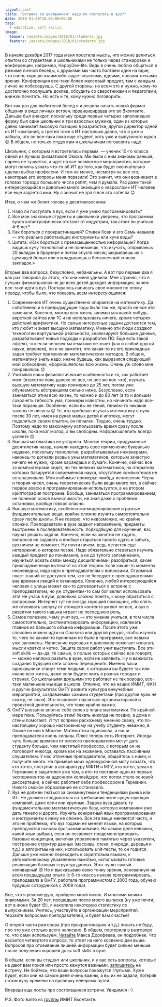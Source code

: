 ```yaml
---
layout: post
title: "Встреча со школьником: надо ли поступать в вуз?"
date: 2018-01-08T18:00:00+06:00
tags:
  - education, soft skills
image: 
  teaser: /assets/images/2018/01/students.jpg
  feature: /assets/images/2018/01/students.jpg
---
```


В начале декабря 2017 года меня посетила мысль, что можно делиться опытом со студентами и школьниками не только через стажировки и конференции, например, HappyDev-lite. Ведь я очень люблю общаться в режиме личной беседы, с друзьями мы часто болтаем один на один, что очень хорошо взаимообогащает мыслями, идеями, новыми точками зрения. Конференция все-таки более массовый продукт, там с каждым лично не побеседуешь. С другой стороны, не всем это и нужно, кому-то достаточно послушать доклад, обсудить со сверстниками и педагогами, книжки почитать. Но есть и те, кому нужно поговорить.

Вот как раз для любителей бесед я и решила начать новый формат общения в виде личных встреч, <a href="https://vk.com/annieomsk?w=wall10076984_2067%2Fall" target="_blank">проанонсировав</a> это во Вконтакте. Дальше был анекдот, поскольку среди первых четырех заполнивших форму был один школьник и три взрослых мужика, один из которых давно занимает высокую позицию в разработке, другой директор одной из ИТ-компаний, а третий тоже в ИТ настолько давно, что я уже и забыла, что он все-таки пока еще студент, хоть уже и выпускного курса 😊 В общем, не только студентам и школьникам поговорить надо.

Школьник, с которым я встретилась первым, — ученик 10-го класса одной из лучших физматшкол Омска. Мы были с ним знакомы раньше, парень не тушуется, а идет на все возможные мероприятия, которые могут помочь узнать что-то об ИТ до того, как будет окончательно сделан выбор профессии. И тем не менее, несмотря на все это, некоторые его вопросы меня поразили! Это значит, что они возникают в головах гораздо большего числа ребят, чем я думала. Раз даже такой интересующийся и довольно много знающий о «взрослом» ИТ человек все еще задается ими. Ну а значит не зря я все это затеяла 😊

Итак, о чем же болит голова у десятиклассника:
1. Надо ли поступать в вуз, если я уже умею программировать?
2. Все мои знакомые студенты и школьники уверены, что программы вузов катастрофически отстают от индустрии, так стоит ли учиться 4-6 лет?
3. Как бороться с прокрастинацией? Стивен Кови и его Семь навыков — это реально работающие инструменты или куча воды?
4. Цитата: «Как бороться с пренасыщенностью информации? Когда видишь кучу технологий и не понимаешь, что изучать, открываешь 20 вкладок в браузере и потом спустя месяц закрываешь их с щемящей болью или откладываешь в бесконечный список закладок.»

Вторые два вопроса, безусловно, небанальны. А вот про первые два я как раз говорила до этого, что они меня удивили. Мне странно, что в лучших физматшколах не до всех детей доходит информация, зачем все-таки идти в вуз. Постараюсь написать свое мнение по этому поводу, чтобы было, что показать всем интересующимся:

1. Современное ИТ очень существенно опирается на математику. Да собственно и в предыдыдущие годы было так же, просто не все это замечали. Конечно, можно всю жизнь заниматься какой-нибудь версткой сайтов или 1С и не использовать ничего, кроме четырех действий арифметики. Но самые интересные задачи достаются тем, кто любит и знает высшую математику. Именно эти люди создают технологии виртуальной реальности, анализируют большие данные, разрабатывают новые подходы к разработке ПО. Еще есть такой эффект, что если человек математики не знает (как и любой другой науки, впрочем), он и не заметит, что какая-то из его прикладных задач требует применения математических методов. В общем, математику знать надо, иначе будешь, как выразился следующий мой собеседник, «формошлепом» всю жизнь. Очень уж слово мне понравилось 😊
2. Учитывая наши физиологические особенности и то, как работает мозг (известно пока далеко не все, но все же кое-что), изучать высшую математику надо примерно до 25 лет, потом уже обучаемость абстракциям сильно ниже. Безусловно, если заниматься этим всю жизнь, то можно и до 80 лет (а то и дольше) сохранять гибкость ума, примеры известны, но начинать надо все-таки пораньше. Особенно, если вы не гений, гениям-то никакие законы не писаны 😊 Те, кто пробовал изучать математику с нуля после 30 лет, имея на руках малых детей и ипотеку, могут поделиться своим опытом, он печален. Трудно, очень трудно. Поэтому надо по максимуму использовать время сразу после школы, пока мозг молод, а вы свободны. Наформошлепить всегда успеете 😊
3. Высшая математика не устарела. Многие теории, придуманные десятилетия назад, начали находить свое применение буквально недавно, поскольку технологии, разрабатываемые инженерами, наконец-то догнали резвые умы математиков, которым зачастую ничего не нужно, кроме карандаша и бумаги. Конечно, сейчас все за компьютерами сидят, но тех великих математиков, на открытиях которых базируется современная наука, отсутствие компьютеров не останавливало. Мои любимые примеры: лямбда-исчисление Черча и теория чисел, очень теоретические были вещи много лет, а сейчас первое вовсю в программировании используется, а на втором криптография построена. Вообще, заниматься программированием, не понимая основ вычислимости, не зная даже о проблеме остановки, вообще говоря опасно.
4. Высшую математику, особенно матмоделирование и разные фундаментальные вещи, крайне сложно изучить самостоятельно сразу после школы. Я не говорю, что невозможно, но крайне сложно. Преподаватели в вузе задают направление, предметы выстроены в последовательность, подходящую для изучения, вас научат решать задачи. Конечно, если на занятия не ходить, вопросов не задавать и вообще стараться просто сдать и забыть, вуз ничем не поможет. Ну почти ничем, ведь остается еще нетворкинг, о котором позже. Надо обязательно стараться изучить каждый предмет до понимания, а не до тупого запоминания, научиться искать связи между дисциплинами, разобраться, какие прикладные вещи вытекают из этой теории. Если какие-то моменты неочевидны, надо идти к преподавателям с вопросами. Огромный пласт знаний не доступен тем, кто не беседует с преподавателями вне времени лекций и семинаров. Конечно, любой интересующийся человек с улицы может как-то договориться о встрече с преподавателем, но уж студентам-то сам бог велел использовать это! Не учась в вузе, довольно сложно понять, к кому обратиться с вопросами. Интернет тут не всегда хороший помощник, ибо опять же отсеивать шелуху от стоящего контента умеют не все, и вуз в развитии такого навыка играет не последнюю роль.
5. Самое полезное, чему учит вуз, — это умение учиться, в том числе самостоятельно, систематизировать информацию, извлекать главное из большого объема информации. После этого уже спокойно можно идти на Coursera или другой ресурс, чтобы изучить то, чего по каким-то причинам не было в программе, все навыки уже заложены. Написание курсовых и дипломов помогает излагать мысли кратко и четко. Защита своих работ учит выступать. Все эти soft skills — да-да, те самые, о пользе которых сейчас все говорят, — можно неплохо развить в вузе, если не халявить. Ну и важность создания будущей сети сложно переоценить. Именно ваши однокашники станут теми людьми, с которыми вы будете так или иначе всю жизнь, даже если будете жить в разных городах и странах. Со школьными друзьями это работает не так хорошо, все-таки маленькие мы еще в школе. Отлично, что на наших ИМИТ, ФКН и других факультетах ОмГУ развита культура внеучебных мероприятий, создаваемых самими студентами (про другие вузы не скажу, не знаю). Это позволяет научиться организаторской и проектной деятельности, что тоже крайне важно.
6. ОмГУ внезапно вполне себе силен в плане математики. По крайней мере пока. Пользуйтесь этим! Уехать никогда не поздно, а дома и стены помогают. И тут вопреки расхожему мнению скажу, что по-настоящему хорошо настроенному на учебу студенту неважно, в Омске он или в Москве. Математика одинакова, а наши преподаватели очень сильны. Плюс теперь есть Интернет. Иногда чуть больше времени от омского преподавателя могут дать студенту больше, чем маститый профессор, с которым он не поговорит никогда, кроме как на экзамене, оставаясь пассивным слушателем. У нас отличные преподаватели, общайтесь с ними, и получите много. На примере моих однокурсников могу сказать, что кто хотел, поступил в аспирантуру МФТИ и МГУ, кто хотел, уехал в Германию и защитился уже там, а кто-то поставил один из первых экспериментов на адронном коллайдере, что потом стало основой диссертации, а сейчас работает себе профессором в Германии. Никого омское образование не остановило.
7. Вуз не должен гнаться за сиюминутными тенденциями рынка или ИТ. Не должен оглядываться на требования ныне существующих компаний, даже если они крупные. Задача вуза давать ту фундаментальную математическую базу, которую компаниям уже дать тяжело и дорого. Изучить конкретный язык программирования и инструменты к нему не сложно. Все эти вещи меняются часто, и это не проблема, что вуз годами не меняет языки, на которых преподаются основы программирования. На самом деле неважно, какой язык выбран, если он позволяет продемонстрировать базовые концепции, включая управление памятью через указатели, построение структур данных (массивы, стеки, очереди, деревья и т.д.) и алгоритмы на них, использовать unit-тесты, то он годится. Дальше уже можно переходить к скриптовым языкам, к автоматическому управлению памятью, использовать готовые реализации базовых структур данных. Этот пункт самый холиварный 😊 Но я высказываю свою точку зрения, основанную на всем предыдущем опыте (с 6-го класса начала программировать, преподавала в ОмГУ, работала программистом с 2003 года, обучаю будущих сотрудников с 2009 года).

Все, что я рекомендую, пройдено мной лично. И многими моими знакомыми. За 20 лет, прошедших после моего выпуска (ну уже почти, вот в июне будет 😊), я накопила некоторую статистику по выпускникам. Учитесь, участвуйте в организации мероприятий, терзайте вопросами преподавателей, и будет вам счастье!

О второй части разговора (про прокрастинацию и т.д.) писать не буду, про это уже столько всего написано. В общем, повторила в разговоре то, что сами используем. <a href="http://mnogosdelal.ru/" target="_blank">Читайте</a> Макса Дорофеева, он подробнее. Что касается четвертого вопроса, то ответ на него косвенно дан выше. Вопросов про отсеивание лишней информации будет сильно меньше после получения хорошей дозы soft skills в вузе.

В общем, если вы студент или школьник, и у вас есть вопросы, которые не дают вам покоя или просто кажутся важными, <a href="http://annieomsk.1der.link/it-education-meeting" target="_blank">запишитесь</a> на встречу. Не бойтесь, что ваши вопросы покажутся глупыми. Хуже будет, если они на самом деле очень важны, а вы их не задали, потеряв потом кучу времени на проверку неверных путей.

Впереди еще посты про состоявшиеся встречи. Увидимся :-)

P.S. Фото взято из <a href="https://vk.com/imit_omsu" target="_blank">группы</a> ИМИТ Вконтакте. 